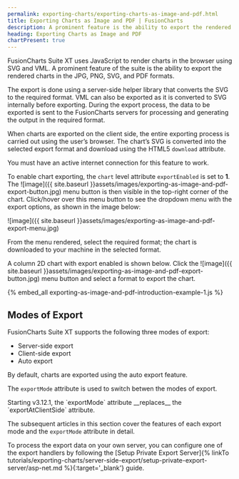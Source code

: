 ```yaml
---
permalink: exporting-charts/exporting-charts-as-image-and-pdf.html
title: Exporting Charts as Image and PDF | FusionCharts
description: A prominent feature is the ability to export the rendered charts in the JPG, PNG, SVG, and PDF formats.
heading: Exporting Charts as Image and PDF
chartPresent: true
---
```


FusionCharts Suite XT uses JavaScript to render charts in the browser using SVG and VML. A prominent feature of the suite is the ability to export the rendered charts in the JPG, PNG, SVG, and PDF formats.  

The export is done using a server-side helper library that converts the SVG to the required format. VML can also be exported as it is converted to SVG internally before exporting. During the export process, the data to be exported is sent to the FusionCharts servers for processing and generating the output in the required format.

When charts are exported on the client side, the entire exporting process is carried out using the user’s browser. The chart’s SVG is converted into the selected export format and download using the HTML5 `download` attribute.

<p class="text-info"> You must have an active internet connection for this feature to work. </p>

To enable chart exporting, the `chart` level attribute `exportEnabled` is set to __1__. The ![image]({{ site.baseurl }}assets/images/exporting-as-image-and-pdf-export-button.jpg) menu button is then visible in the top-right corner of the chart. Click/hover over this menu button to see the dropdown menu with the export options, as shown in the image below:

![image]({{ site.baseurl }}assets/images/exporting-as-image-and-pdf-export-menu.jpg)

From the menu rendered, select the required format; the chart is downloaded to your machine in the selected format.

A column 2D chart with export enabled is shown below. Click the ![image]({{ site.baseurl }}assets/images/exporting-as-image-and-pdf-export-button.jpg) menu button and select a format to export the chart.

{% embed_all exporting-as-image-and-pdf-introduction-example-1.js %}

## Modes of Export

FusionCharts Suite XT supports the following three modes of export:

* Server-side export
* Client-side export
* Auto export

By default, charts are exported using the auto export feature. 

The `exportMode` attribute is used to switch betwen the modes of export.

<p class="text-info"> Starting v3.12.1, the `exportMode` attribute __replaces__ the `exportAtClientSide` attribute. </p>

The subsequent articles in this section cover the features of each export mode and the `exportMode` attribute in detail.

<p class="text-info"> To process the export data on your own server, you can configure one of the export handlers by following the [Setup Private Export Server]{% linkTo tutorials/exporting-charts/server-side-export/setup-private-export-server/asp-net.md %}{:target='_blank'} guide. </p>